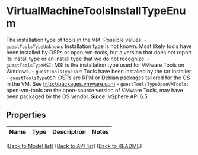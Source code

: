 # VirtualMachineToolsInstallTypeEnum

The installation type of tools in the VM.  Possible values: - `guestToolsTypeUnknown`: Installation type is not known.      Most likely tools have been   installed by OSPs or open-vm-tools, but a version that does   not report its install type or an install type that we do   not recognize. - `guestToolsTypeMSI`: MSI is the installation type used for VMware Tools on Windows. - `guestToolsTypeTar`: Tools have been installed by the tar installer. - `guestToolsTypeOSP`: OSPs are RPM or Debian packages tailored for the OS in the VM.      See http://packages.vmware.com - `guestToolsTypeOpenVMTools`: open-vm-tools are the open-source version of VMware Tools, may have   been packaged by the OS vendor.    ***Since:*** vSphere API 6.5 

## Properties
Name | Type | Description | Notes
------------ | ------------- | ------------- | -------------

[[Back to Model list]](../README.md#documentation-for-models) [[Back to API list]](../README.md#documentation-for-api-endpoints) [[Back to README]](../README.md)


